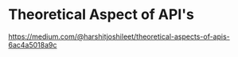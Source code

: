 # Theoretical Aspect of API's

https://medium.com/@harshitjoshileet/theoretical-aspects-of-apis-6ac4a5018a9c
